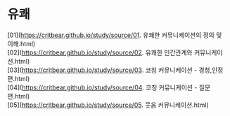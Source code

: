 # 유쾌

[01](https://critbear.github.io/study/source/01. 유쾌한 커뮤니케이션의 정의 및 이해.html) <br>
[02](https://critbear.github.io/study/source/02. 유쾌한 인간관계와 커뮤니케이션.html) <br>
[03](https://critbear.github.io/study/source/03. 코칭 커뮤니케이션 - 경청,인정 편.html) <br>
[04](https://critbear.github.io/study/source/04. 코칭 커뮤니케이션 - 질문 편.html) <br>
[05](https://critbear.github.io/study/source/05. 웃음 커뮤니케이션.html) <br>
